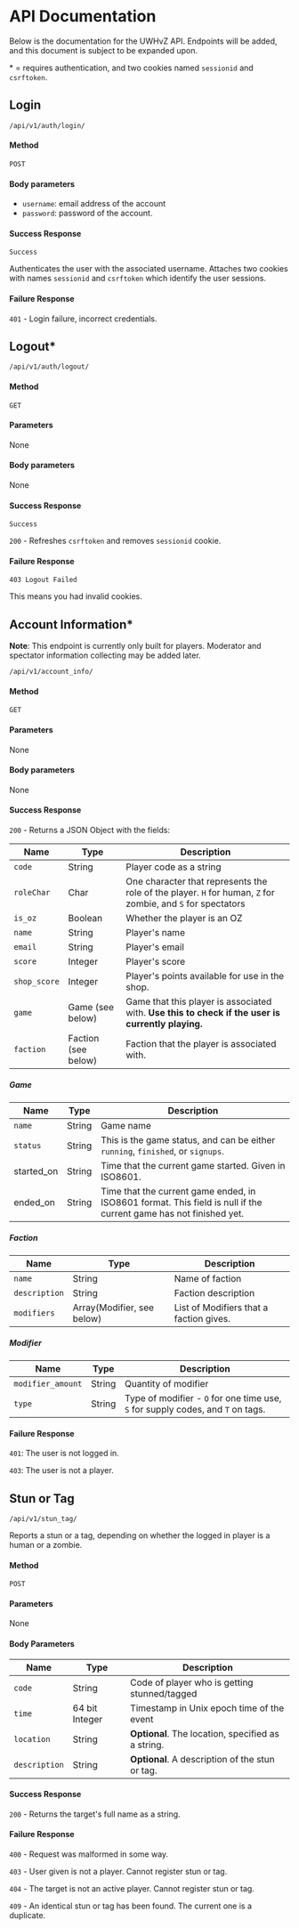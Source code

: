 

# API Documentation

Below is the documentation for the UWHvZ API. Endpoints will be added, and this document is subject to be expanded upon. 

\* = requires authentication, and two cookies named `sessionid` and `csrftoken`.

## Login

`/api/v1/auth/login/`

#### Method

`POST`

#### Body parameters

- `username`: email address of the account
- `password`: password of the account.

#### Success Response

`Success`

Authenticates the user with the associated username. Attaches two cookies with names `sessionid` and `csrftoken` which identify the user sessions.

#### Failure Response

`401` - Login failure, incorrect credentials.

## Logout*

`/api/v1/auth/logout/`

#### Method

`GET`

#### Parameters

None

#### Body parameters

None

#### Success Response

`Success`

`200` - Refreshes `csrftoken` and removes `sessionid` cookie.

#### Failure Response

`403 Logout Failed`

This means you had invalid cookies.

## Account Information*

**Note**: This endpoint is currently only built for players. Moderator and spectator information collecting may be added later.

`/api/v1/account_info/`

#### Method

`GET`

#### Parameters

None

#### Body parameters

None

#### Success Response

`200` - Returns a JSON Object with the fields:

| Name         | Type                | Description                                                  |
| ------------ | ------------------- | ------------------------------------------------------------ |
| `code`       | String              | Player code as a string                                      |
| `roleChar`   | Char                | One character that represents the role of the player. `H` for human, `Z` for zombie, and `S` for spectators |
| `is_oz`      | Boolean             | Whether the player is an OZ                                  |
| `name`       | String              | Player's name                                                |
| `email`      | String              | Player's email                                               |
| `score`      | Integer             | Player's score                                               |
| `shop_score` | Integer             | Player's points available for use in the shop.               |
| `game`       | Game (see below)    | Game that this player is associated with. **Use this to check if the user is currently playing.** |
| `faction`    | Faction (see below) | Faction that the player is associated with.                  |

##### Game

| Name     | Type   | Description                                                  |
| -------- | ------ | ------------------------------------------------------------ |
| `name`   | String | Game name                                                    |
| `status` | String | This is the game status, and can be either `running`, `finished`, or `signups`. |
|  started\_on | String | Time that the current game started. Given in ISO8601. |
|  ended\_on | String | Time that the current game ended, in ISO8601 format. This field is null if the current game has not finished yet. |

##### Faction

| Name          | Type   | Description         |
| ------------- | ------ | ------------------- |
| `name`        | String | Name of faction     |
| `description` | String | Faction description |
| `modifiers`   | Array(Modifier, see below) | List of Modifiers that a faction gives. |

##### Modifier

| Name              | Type   | Description          |
| ----------------- | ------ | -----------          |
| `modifier_amount` | String | Quantity of modifier |
| `type`            | String | Type of modifier - `O` for one time use, `S` for supply codes, and `T` on tags. |

#### Failure Response

`401`: The user is not logged in.

`403`: The user is not a player.

## Stun or Tag

`/api/v1/stun_tag/`

Reports a stun or a tag, depending on whether the logged in player is a human or a zombie.

#### Method

`POST`

#### Parameters

None

#### Body Parameters

| Name          | Type           | Description                                        |
| ------------- | -------------- | -------------------------------------------------- |
| `code`        | String         | Code of player who is getting stunned/tagged       |
| `time`        | 64 bit Integer | Timestamp in Unix epoch time of the event          |
| `location`    | String         | **Optional**. The location, specified as a string. |
| `description` | String         | **Optional**. A description of the stun or tag.    |

#### Success Response

`200` - Returns the target's full name as a string.

#### Failure Response

`400` - Request was malformed in some way.

`403` - User given is not a player. Cannot register stun or tag.

`404` - The target is not an active player. Cannot register stun or tag.

`409` - An identical stun or tag has been found. The current one is a duplicate.

